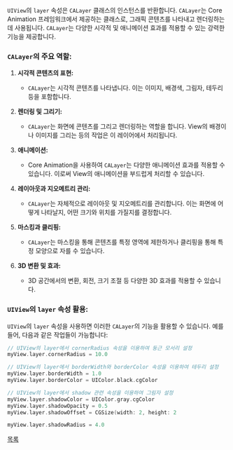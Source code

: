 `UIView`의 `layer` 속성은 `CALayer` 클래스의 인스턴스를 반환합니다. `CALayer`는 Core Animation 프레임워크에서 제공하는 클래스로, 그래픽 콘텐츠를 나타내고 렌더링하는 데 사용됩니다. `CALayer`는 다양한 시각적 및 애니메이션 효과를 적용할 수 있는 강력한 기능을 제공합니다.

### `CALayer`의 주요 역할:

1. **시각적 콘텐츠의 표현:**
   - `CALayer`는 시각적 콘텐츠를 나타냅니다. 이는 이미지, 배경색, 그림자, 테두리 등을 포함합니다.

2. **렌더링 및 그리기:**
   - `CALayer`는 화면에 콘텐츠를 그리고 렌더링하는 역할을 합니다. View의 배경이나 이미지를 그리는 등의 작업은 이 레이어에서 처리됩니다.

3. **애니메이션:**
   - Core Animation을 사용하여 `CALayer`는 다양한 애니메이션 효과를 적용할 수 있습니다. 이로써 View의 애니메이션을 부드럽게 처리할 수 있습니다.

4. **레이아웃과 지오메트리 관리:**
   - `CALayer`는 자체적으로 레이아웃 및 지오메트리를 관리합니다. 이는 화면에 어떻게 나타날지, 어떤 크기와 위치를 가질지를 결정합니다.

5. **마스킹과 클리핑:**
   - `CALayer`는 마스킹을 통해 콘텐츠를 특정 영역에 제한하거나 클리핑을 통해 특정 모양으로 자를 수 있습니다.

6. **3D 변환 및 효과:**
   - 3D 공간에서의 변환, 회전, 크기 조절 등 다양한 3D 효과를 적용할 수 있습니다.

### `UIView`의 `layer` 속성 활용:

`UIView`의 `layer` 속성을 사용하면 이러한 `CALayer`의 기능을 활용할 수 있습니다. 예를 들어, 다음과 같은 작업들이 가능합니다:

```swift
// UIView의 layer에서 cornerRadius 속성을 이용하여 둥근 모서리 설정
myView.layer.cornerRadius = 10.0

// UIView의 layer에서 borderWidth와 borderColor 속성을 이용하여 테두리 설정
myView.layer.borderWidth = 1.0
myView.layer.borderColor = UIColor.black.cgColor

// UIView의 layer에서 shadow 관련 속성을 이용하여 그림자 설정
myView.layer.shadowColor = UIColor.gray.cgColor
myView.layer.shadowOpacity = 0.5
myView.layer.shadowOffset = CGSize(width: 2, height: 2

myView.layer.shadowRadius = 4.0
```


[목록](../README_link.md#ios)

